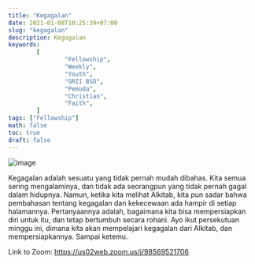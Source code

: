 ```yaml
---
title: "Kegagalan"
date: 2021-01-08T10:25:39+07:00
slug: "kegagalan"
description: Kegagalan
keywords:
        [
                "Fellowship",
                "Weekly",
                "Youth",
                "GRII BSD",
                "Pemuda",
                "Christian",
                "Faith",
        ]
tags: ["Fellowship"]
math: false
toc: true
draft: false
---
```


![image](/images/events/20210109.jpeg)

Kegagalan adalah sesuatu yang tidak pernah mudah dibahas. Kita semua sering mengalaminya, dan tidak ada seorangpun yang tidak pernah gagal dalam hidupnya. Namun, ketika kita melihat Alkitab, kita pun sadar bahwa pembahasan tentang kegagalan dan kekecewaan ada hampir di setiap halamannya. Pertanyaannya adalah, bagaimana kita bisa mempersiapkan diri untuk itu, dan tetap bertumbuh secara rohani. Ayo ikut persekutuan minggu ini, dimana kita akan mempelajari kegagalan dari Alkitab, dan mempersiapkannya. Sampai ketemu.

Link to Zoom: https://us02web.zoom.us/j/98569521706
